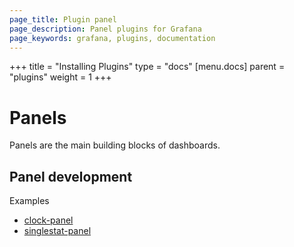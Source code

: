 ```yaml
---
page_title: Plugin panel
page_description: Panel plugins for Grafana
page_keywords: grafana, plugins, documentation
---
```



+++
title = "Installing Plugins"
type = "docs"
[menu.docs]
parent = "plugins"
weight = 1
+++


# Panels

Panels are the main building blocks of dashboards.

## Panel development

Examples

- [clock-panel](https://github.com/grafana/clock-panel)
- [singlestat-panel](https://github.com/grafana/grafana/blob/master/public/app/plugins/panel/singlestat/module.ts)


